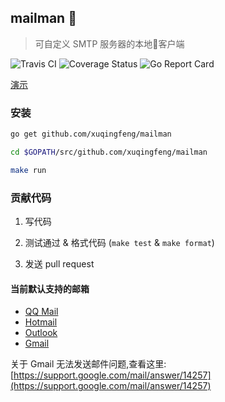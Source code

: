 ## mailman :cop:
> 可自定义 SMTP 服务器的本地:love_letter:客户端

![Travis CI](https://img.shields.io/travis/xuqingfeng/mailman/master.svg)
![Coverage Status](https://img.shields.io/coveralls/xuqingfeng/mailman/master.svg)
![Go Report Card](https://goreportcard.com/badge/github.com/xuqingfeng/mailman)

[演示](https://github.com/xuqingfeng/mailman/wiki/demo)

### 安装

```sh
go get github.com/xuqingfeng/mailman

cd $GOPATH/src/github.com/xuqingfeng/mailman

make run
```

### 贡献代码

1. 写代码

2. 测试通过 & 格式代码 (`make test` & `make format`)

3. 发送 pull request

#### 当前默认支持的邮箱

- [QQ Mail](https://mail.qq.com/)
- [Hotmail](https://www.hotmail.com/)
- [Outlook](https://www.outlook.com/)
- [Gmail](https://mail.google.com/)

关于 Gmail 无法发送邮件问题,查看这里: [https://support.google.com/mail/answer/14257](https://support.google.com/mail/answer/14257)
